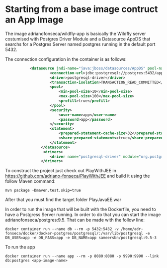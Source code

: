 # Starting from a base image contruct an App Image

The image adrianofonseca/wildfly-app is basically the Wildfly server costumised with Postgres Driver Module and a Datasource AppDS that searchs for a Postgres Server named postgres running in the default port 5432.

The connection configuration in the container is as follows:

```xml
	       <datasource jndi-name="java:jboss/datasources/AppDS" pool-name="AppDS" enabled="true" use-java-context="true">
                    <connection-url>jdbc:postgresql://postgres:5432/app</connection-url>
                    <driver>postgresql-driver</driver>
                    <transaction-isolation>TRANSACTION_READ_COMMITTED</transaction-isolation>
                    <pool>
                        <min-pool-size>10</min-pool-size>
                        <max-pool-size>100</max-pool-size>
                        <prefill>true</prefill>
                    </pool>
                    <security>
                        <user-name>app</user-name>
                        <password>app</password>
                    </security>
                    <statement>
                        <prepared-statement-cache-size>32</prepared-statement-cache-size>
                        <share-prepared-statements>true</share-prepared-statements>
                    </statement>
                </datasource>
                 <drivers>
                    <driver name="postgresql-driver" module="org.postgresql"/>
                </drivers>
```

To construct the project just check out PlayWithJEE in https://github.com/adriano-fonseca/PlayWithJEE and build it using the follow Maven command:

```shell
mvn package -Dmaven.test.skip=true

```
After that you must find the target folder PlayJavaEE.war

In order to run the image that will be built with the Dockerfile, you need to have a Postgress Server running. In order to do that you can start the image adrianofonseca/postgres:9.5. That can be made with the follow line:

```shell
docker container run --name db --rm -p 5432:5432 -v /home/adr-fonseca/docker/docker-postgres/postgresql/:/var/lib/postgresql -e DB_USER=app -e DB_PASS=app -e DB_NAME=app sameersbn/postgresql:9.5-3

```

To run the app

```shell
docker container run --name app --rm -p 8080:8080 -p 9990:9990 --link db:postgres <app-image-name>

```
 


